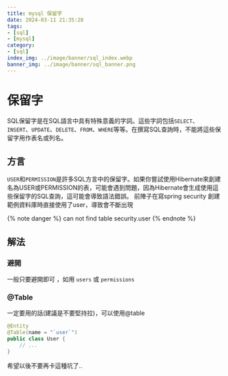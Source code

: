```yaml
---
title: mysql 保留字
date: 2024-03-11 21:35:28
tags:
- [sql]
- [mysql]
category:
- [sql]
index_img: ../image/banner/sql_index.webp
banner_img: ../image/banner/sql_banner.png
---
```

# 保留字

SQL保留字是在SQL語言中具有特殊意義的字詞。這些字詞包括`SELECT`、`INSERT`、`UPDATE`、`DELETE`、`FROM`、`WHERE`等等。在撰寫SQL查詢時，不能將這些保留字用作表名或列名。

## 方言

`USER`和`PERMISSION`是許多SQL方言中的保留字。如果你嘗試使用Hibernate來創建名為USER或PERMISSION的表，可能會遇到問題，因為Hibernate會生成使用這些保留字的SQL查詢，這可能會導致語法錯誤。
前陣子在寫spring security 創建範例資料庫時直接使用了user，導致會不斷出現

{% note danger %}
can not find table security.user
{% endnote %}

## 解法
### 避開
一般只要避開即可 ，如用 `users` 或 `permissions`

### @Table
一定要用的話(建議是不要堅持拉)，可以使用<span class="label label-danger">@table</span>

```java
@Entity
@Table(name = "`user`")
public class User {
    // ...
}
```

希望以後不要再卡這種坑了..